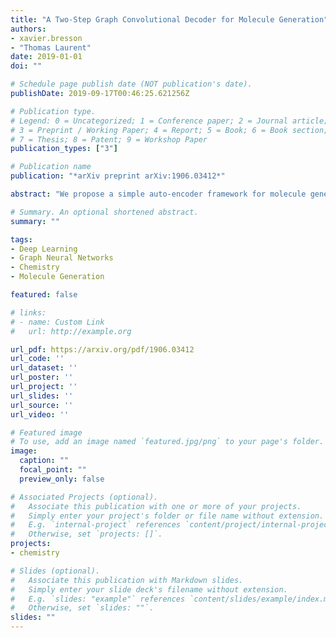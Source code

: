 ```yaml
---
title: "A Two-Step Graph Convolutional Decoder for Molecule Generation"
authors:
- xavier.bresson
- "Thomas Laurent"
date: 2019-01-01
doi: ""

# Schedule page publish date (NOT publication's date).
publishDate: 2019-09-17T00:46:25.621256Z

# Publication type.
# Legend: 0 = Uncategorized; 1 = Conference paper; 2 = Journal article;
# 3 = Preprint / Working Paper; 4 = Report; 5 = Book; 6 = Book section;
# 7 = Thesis; 8 = Patent; 9 = Workshop Paper
publication_types: ["3"]

# Publication name
publication: "*arXiv preprint arXiv:1906.03412*"

abstract: "We propose a simple auto-encoder framework for molecule generation. The molecular graph is first encoded into a continuous latent representation , which is then decoded back to a molecule. The encoding process is easy, but the decoding process remains challenging. In this work, we introduce a simple two-step decoding process. In a first step, a fully connected neural network uses the latent vector  to produce a molecular formula, for example CO (one carbon and two oxygen atoms). In a second step, a graph convolutional neural network uses the same latent vector  to place bounds between the atoms that were produced in the first step (for example a double bound will be placed between the carbon and each of the oxygens). This two-step process, in which a bag of atoms is first generated, and then assembled, provides a simple framework that allows us to develop an efficient molecule auto-encoder. Numerical experiments on basic tasks such as novelty, uniqueness, validity and optimized chemical property for the 250k ZINC molecules demonstrate the performances of the proposed system. Particularly, we achieve the highest reconstruction rate of 90.5%, improving the previous rate of 76.7%. We also report the best property improvement results when optimization is constrained by the molecular distance between the original and generated molecules."

# Summary. An optional shortened abstract.
summary: ""

tags:
- Deep Learning
- Graph Neural Networks
- Chemistry
- Molecule Generation

featured: false

# links:
# - name: Custom Link
#   url: http://example.org

url_pdf: https://arxiv.org/pdf/1906.03412
url_code: ''
url_dataset: ''
url_poster: ''
url_project: ''
url_slides: ''
url_source: ''
url_video: ''

# Featured image
# To use, add an image named `featured.jpg/png` to your page's folder. 
image:
  caption: ""
  focal_point: ""
  preview_only: false

# Associated Projects (optional).
#   Associate this publication with one or more of your projects.
#   Simply enter your project's folder or file name without extension.
#   E.g. `internal-project` references `content/project/internal-project/index.md`.
#   Otherwise, set `projects: []`.
projects:
- chemistry

# Slides (optional).
#   Associate this publication with Markdown slides.
#   Simply enter your slide deck's filename without extension.
#   E.g. `slides: "example"` references `content/slides/example/index.md`.
#   Otherwise, set `slides: ""`.
slides: ""
---
```

